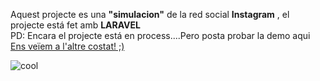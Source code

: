 <p>Aquest projecte es una <b>"simulacion"</b> de la red social <b/>Instagram</b> , el projecte está fet amb <b>LARAVEL</b><br> PD: Encara el projecte está en process....Pero posta probar la demo aqui <a href="gagandeep.alwaysdata.net">Ens veïem a l'altre costat! ;)</a>
<!---<h4>Un gran poder comporta una gran responsabilitat, perque no utilitzem aquest poder per construir una comunitat i unir el món?</h4>---!>

![cool](https://user-images.githubusercontent.com/87650160/157552942-81b25139-d9f8-42ae-84c1-76ae8c458ba4.png)
